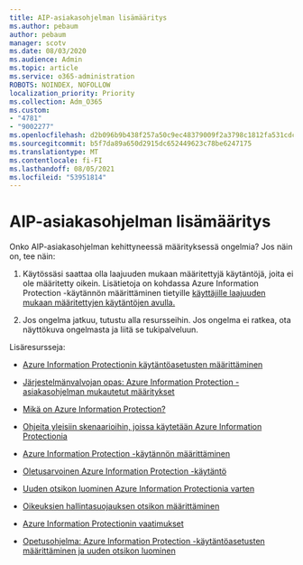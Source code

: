 ```yaml
---
title: AIP-asiakasohjelman lisämääritys
ms.author: pebaum
author: pebaum
manager: scotv
ms.date: 08/03/2020
ms.audience: Admin
ms.topic: article
ms.service: o365-administration
ROBOTS: NOINDEX, NOFOLLOW
localization_priority: Priority
ms.collection: Adm_O365
ms.custom:
- "4781"
- "9002277"
ms.openlocfilehash: d2b096b9b438f257a50c9ec48379009f2a3798c1812fa531cdc30e61a5460a1e
ms.sourcegitcommit: b5f7da89a650d2915dc652449623c78be6247175
ms.translationtype: MT
ms.contentlocale: fi-FI
ms.lasthandoff: 08/05/2021
ms.locfileid: "53951814"
---
```

# <a name="aip-client-advanced-configuration"></a>AIP-asiakasohjelman lisämääritys

Onko AIP-asiakasohjelman kehittyneessä määrityksessä ongelmia? Jos näin on, tee näin:

1. Käytössäsi saattaa olla laajuuden mukaan määritettyjä käytäntöjä, joita ei ole määritetty oikein. Lisätietoja on kohdassa Azure Information Protection -käytännön määrittäminen tietyille [käyttäjille laajuuden mukaan määritettyjen käytäntöjen avulla.](https://docs.microsoft.com/azure/information-protection/configure-policy-scope)

2. Jos ongelma jatkuu, tutustu alla resursseihin. Jos ongelma ei ratkea, ota näyttökuva ongelmasta ja liitä se tukipalveluun.

Lisäresursseja:

- [Azure Information Protectionin käytäntöasetusten määrittäminen](https://docs.microsoft.com/azure/information-protection/configure-policy-settings)  
    
- [Järjestelmänvalvojan opas: Azure Information Protection -asiakasohjelman mukautetut määritykset](https://docs.microsoft.com/azure/information-protection/rms-client/client-admin-guide-customizations)  
    
- [Mikä on Azure Information Protection?](https://docs.microsoft.com/azure/information-protection/what-is-information-protection)  
    
- [Ohjeita yleisiin skenaarioihin, joissa käytetään Azure Information Protectionia](https://docs.microsoft.com/azure/information-protection/how-to-guides)  
    
- [Azure Information Protection -käytännön määrittäminen](https://docs.microsoft.com/azure/information-protection/deploy-use/configure-policy)  
    
- [Oletusarvoinen Azure Information Protection -käytäntö](https://docs.microsoft.com/azure/information-protection/deploy-use/configure-policy-default)  
    
- [Uuden otsikon luominen Azure Information Protectionia varten](https://docs.microsoft.com/azure/information-protection/deploy-use/configure-policy-new-label)  
    
- [Oikeuksien hallintasuojauksen otsikon määrittäminen](https://docs.microsoft.com/azure/information-protection/deploy-use/configure-policy-protection)  
    
- [Azure Information Protectionin vaatimukset](https://docs.microsoft.com/azure/information-protection/get-started/requirements)

- [Opetusohjelma: Azure Information Protection -käytäntöasetusten määrittäminen ja uuden otsikon luominen](https://docs.microsoft.com/azure/information-protection/get-started/infoprotect-quick-start-tutorial)